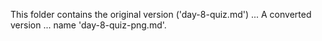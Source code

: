 This folder contains the original version ('day-8-quiz.md') ...
A converted version ... name 'day-8-quiz-png.md'.